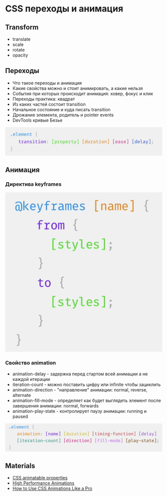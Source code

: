 # CSS переходы и анимация

## Transform

- translate
- scale
- rotate
- opacity

## Переходы

- Что такое переходы и анимация
- Какие свойства можно и стоит анимировать, а какие нельзя
- События при которых происходит анимация: ховер, фокус и клик
- Переходы практика: квадрат
- Из каких частей состоит transition
- Начальное состояние и куда писать transition
- Дрожание элемента, родитель и pointer events
- DevTools кривые Безье

![](./img/transition.png)

## Анимация

### Директива keyframes

![](./img/keyframes.png)

### Свойство animation

- animation-delay - задержка перед стартом всей анимации а не каждой итерации
- iteration-count - можно поставить цифру или infinite чтобы зациклить
- animation-direction - "направление" анимации: normal, reverse, alternate
- animation-fill-mode - определяет как будет выглядеть элемент после завершения
  анимации: normal, forwards
- animation-play-state - контролирует паузу анимации: running и paused

![](./img/animation.png)

## Materials

- [CSS animatable properties](http://oli.jp/2010/css-animatable-properties/)
- [High Performance Animations](https://www.html5rocks.com/en/tutorials/speed/high-performance-animations/)
- [How to Use CSS Animations Like a Pro](https://stories.jotform.com/how-to-use-css-animations-like-a-pro-dfacc1e97338)
